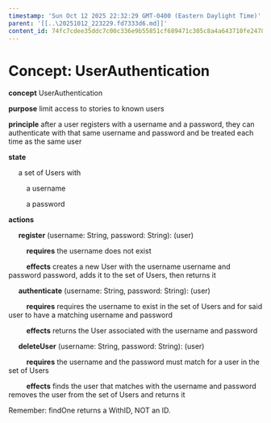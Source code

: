 ```yaml
---
timestamp: 'Sun Oct 12 2025 22:32:29 GMT-0400 (Eastern Daylight Time)'
parent: '[[..\20251012_223229.fd7333d6.md]]'
content_id: 74fc7cdee35ddc7c00c336e9b55851cf689471c305c8a4a643710fe247871581
---
```


# Concept: UserAuthentication

**concept** UserAuthentication

**purpose** limit access to stories to known users

**principle** after a user registers with a username and a password,
they can authenticate with that same username and password
and be treated each time as the same user

**state**

     a set of Users with

         a username

         a password

**actions**

     **register** (username: String, password: String): (user)

         **requires** the username does not exist

         **effects** creates a new User with the username username and password password, adds it to the set of Users, then returns it

     **authenticate** (username: String, password: String): (user)

         **requires** requires the username to exist in the set of Users and for said user to have a matching username and password

         **effects** returns the User associated with the username and password

     **deleteUser** (username: String, password: String): (user)

         **requires** the username and the password must match for a user in the set of Users

         **effects** finds the user that matches with the username and password removes the user from the set of Users and returns it

Remember: findOne returns a WithID<ID>, NOT an ID.
